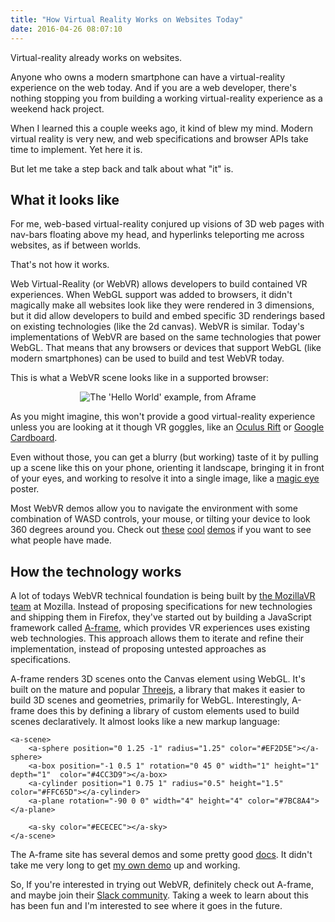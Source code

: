 ```yaml
---
title: "How Virtual Reality Works on Websites Today"
date: 2016-04-26 08:07:10
---
```


Virtual-reality already works on websites.

Anyone who owns a modern smartphone can have a virtual-reality experience on the web today. And if you are a web developer, there's nothing stopping you from building a working virtual-reality experience as a weekend hack project.

When I learned this a couple weeks ago, it kind of blew my mind. Modern virtual reality is very new, and web specifications and browser APIs take time to implement. Yet here it is.

But let me take a step back and talk about what "it" is.

## What it looks like

For me, web-based virtual-reality conjured up visions of 3D web pages with nav-bars floating above my head, and hyperlinks teleporting me across websites, as if between worlds.

That's not how it works.

Web Virtual-Reality (or WebVR) allows developers to build contained VR experiences. When WebGL support was added to browsers, it didn't magically make all websites look like they were rendered in 3 dimensions, but it did allow developers to build and embed specific 3D renderings based on existing technologies (like the 2d canvas). WebVR is similar. Today's implementations of WebVR are based on the same technologies that power WebGL. That means that any browsers or devices that support WebGL (like modern smartphones) can be used to build and test WebVR today.

This is what a WebVR scene looks like in a supported browser:

<p style="text-align: center;">
  <img alt="The 'Hello World' example, from Aframe" src="/assets/images/aframe-vr-example.png" />
</p>

As you might imagine, this won't provide a good virtual-reality experience unless you are looking at it though VR goggles, like an [Oculus Rift][1] or [Google Cardboard][2].

 [1]: https://www.oculus.com/en-us/rift/
 [2]: https://www.google.com/get/cardboard/

Even without those, you can get a blurry (but working) taste of it by pulling up a scene like this on your phone, orienting it landscape, bringing it in front of your eyes, and working to resolve it into a single image, like a [magic eye][3] poster.

 [3]: https://en.wikipedia.org/wiki/Magic_Eye

Most WebVR demos allow you to navigate the environment with some combination of WASD controls, your mouse, or tilting your device to look 360 degrees around you. Check out [these][4] [cool][5] [demos][6] if you want to see what people have made.

 [4]: http://mozvr.com/#showcase
 [5]: https://aframe.io/blog/
 [6]: https://github.com/wizztjh/awesome-WebVR#demos

## How the technology works

A lot of todays WebVR technical foundation is being built by [the MozillaVR team][7] at Mozilla. Instead of proposing specifications for new technologies and shipping them in Firefox, they've started out by building a JavaScript framework called [A-frame][8], which provides VR experiences uses existing web technologies. This approach allows them to iterate and refine their implementation, instead of proposing untested approaches as specifications.

 [7]: https://twitter.com/MozillaVR
 [8]: https://aframe.io/

A-frame renders 3D scenes onto the Canvas element using WebGL. It's built on the mature and popular [Threejs][9], a library that makes it easier to build 3D scenes and geometries, primarily for WebGL. Interestingly, A-frame does this by defining a library of custom elements used to build scenes declaratively. It almost looks like a new markup language:

 [9]: http://threejs.org/

    <a-scene>
        <a-sphere position="0 1.25 -1" radius="1.25" color="#EF2D5E"></a-sphere>
        <a-box position="-1 0.5 1" rotation="0 45 0" width="1" height="1" depth="1"  color="#4CC3D9"></a-box>
        <a-cylinder position="1 0.75 1" radius="0.5" height="1.5" color="#FFC65D"></a-cylinder>
        <a-plane rotation="-90 0 0" width="4" height="4" color="#7BC8A4"></a-plane>

        <a-sky color="#ECECEC"></a-sky>
    </a-scene>

The A-frame site has several demos and some pretty good [docs][10]. It didn't take me very long to get [my own demo][11] up and working.

 [10]: https://aframe.io/docs/guide/
 [11]: http://sparkbox.github.io/logo-experiments/webvr.html

So, If you're interested in trying out WebVR, definitely check out A-frame, and maybe join their [Slack community][12]. Taking a week to learn about this has been fun and I'm interested to see where it goes in the future.

 [12]: https://aframevr-slack.herokuapp.com/
